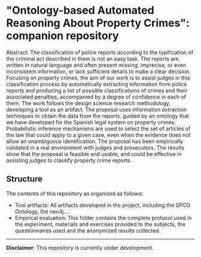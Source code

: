 # "Ontology-based Automated Reasoning About Property Crimes": companion repository

Abstract: The classification of police reports according to the typification of the criminal act described in them is not an easy task. The reports are written in natural language and often present missing, imprecise, or even inconsistent information, or lack sufficient details to make a clear decision. Focusing on property crimes, the aim of our work is to assist judges in this classification process by automatically extracting information from police reports and producing a list of possible classifications of crimes and their associated penalties, accompanied by a degree of confidence in each of them. The work follows the design science research methodology, developing a tool as an artifact. The proposal uses information extraction techniques to obtain the data from the reports, guided by an ontology that we have developed for the Spanish legal system on property crimes. Probabilistic inference mechanisms are used to select the set of articles of the law that could apply to a given case, even when the evidence does not allow an unambiguous identification. The proposal has been empirically validated in a real environment with judges and prosecutors. The results show that the proposal is feasible and usable, and could be effective in assisting judges to classify property crime reports.

## Structure

The contents of this repository as organized as follows:

* Tool artifacts: All artifacts developed in the project, including the SPCO Ontology, the neo4j....  
* Empirical evaluation: This folder contains the complete protocol used in the experiment, materials and exercises provided to the subjects, the questionnaires used and the anonymized results collected.

---

**Disclaimer**: This repository is currently under development.  
